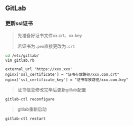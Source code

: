 ## GitLab


### 更新ssl证书

> 先准备好证书文件xx.crt、xx.key 
>
> 若证书为`.pem`直接更改为`.crt`

```sh
cd /etc/gitlab/
vim gitlab.rb 
```

```shell
external_url 'https://xxx.xxx'
nginx['ssl_certificate'] = "证书存放路径/xxx.com.crt"
nginx['ssl_certificate_key'] = "证书存放路径/xxx.com.key"
```


> 证书信息修改完毕后更新gitlab配置

```shell
gitlab-ctl reconfigure
```

> gitlab重新启动

```shell
gitlab-ctl restart
```


